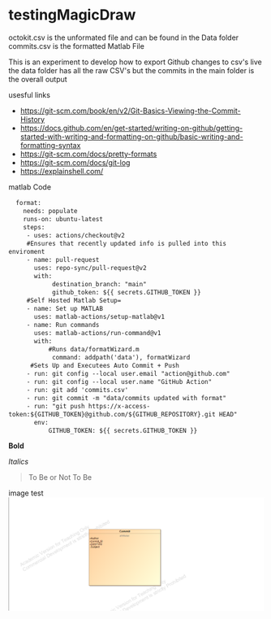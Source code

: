 # testingMagicDraw

octokit.csv is the unformated file and can be found in the Data folder 
commits.csv is the formatted Matlab File



This is an experiment to develop how to export Github changes to csv's live
the data folder has all the raw CSV's but the commits in the main folder is the overall output

usesful links 

  - https://git-scm.com/book/en/v2/Git-Basics-Viewing-the-Commit-History
  - https://docs.github.com/en/get-started/writing-on-github/getting-started-with-writing-and-formatting-on-github/basic-writing-and-formatting-syntax
  - https://git-scm.com/docs/pretty-formats
  - https://git-scm.com/docs/git-log 
  - https://explainshell.com/


matlab Code
~~~          
  format:
    needs: populate
    runs-on: ubuntu-latest
    steps:
     - uses: actions/checkout@v2
     #Ensures that recently updated info is pulled into this enviroment
     - name: pull-request
       uses: repo-sync/pull-request@v2
       with:
            destination_branch: "main"
            github_token: ${{ secrets.GITHUB_TOKEN }}    
     #Self Hosted Matlab Setup=       
     - name: Set up MATLAB
       uses: matlab-actions/setup-matlab@v1
     - name: Run commands
       uses: matlab-actions/run-command@v1
       with:
           #Runs data/formatWizard.m 
            command: addpath('data'), formatWizard 
      #Sets Up and Executees Auto Commit + Push
     - run: git config --local user.email "action@github.com"
     - run: git config --local user.name "GitHub Action"
     - run: git add 'commits.csv'
     - run: git commit -m "data/commits updated with format"
     - run: "git push https://x-access-token:${GITHUB_TOKEN}@github.com/${GITHUB_REPOSITORY}.git HEAD"
       env:
           GITHUB_TOKEN: ${{ secrets.GITHUB_TOKEN }}
~~~      

**Bold**

*Italics*

>To Be or Not To Be


image test 
![this is an image](https://github.com/MartinTheDude/testingMagicDraw/blob/ef181226538cd4403da483274cd6edbee60a2a82/model.png)
